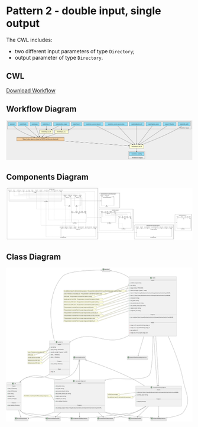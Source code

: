 # Pattern 2 - double input, single output

The CWL includes:

- two different input parameters of type `Directory`;
- output parameter of type `Directory`.

## CWL

[Download Workflow](./workflows/pattern-2.cwl)

## Workflow Diagram

![file](./diagrams/pattern-2/workflow.svg)

## Components Diagram

![file](./diagrams/pattern-2/components.svg)

## Class Diagram

![file](./diagrams/pattern-2/class.svg)
